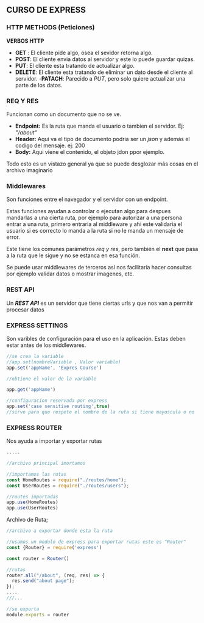 ## CURSO DE EXPRESS

### HTTP METHODS (Peticiones)
**VERBOS HTTP**
- **GET** : El cliente pide algo, osea el sevidor retorna algo.
- **POST**: El cliente envia datos al servidor y este lo puede guardar quizas.
- **PUT**: El cliente esta tratando de actualizar algo.
- **DELETE**: El cliente esta tratando de eliminar un dato desde el cliente al servidor.
-**PATACH**: Parecido a *PUT*, pero solo quiere actualizar una parte de los datos.

### REQ Y RES
Funcionan como un documento que no se ve.
- **Endpoint:** Es la ruta que manda el usuario o tambien el servidor. Ej: *"/about"*
- **Header:** Aqui va el tipo de documento podria ser un *json* y además el codigo del mensaje. ej: 200
- **Body:** Aqui viene el contenido, el objeto jdon ppor ejemplo.

Todo esto es un vistazo general ya que se puede desglozar más cosas en el archivo imaginario

### Middlewares

Son funciones entre el navegador y el servidor con un endpoint.

Estas funciones ayudan a controlar o ejecutan algo para despues mandarlas a una cierta ruta, por ejemplo para autorizar a una persona entrar a una ruta, primero entraria al middleware y ahi este validaria el usuario si es correcto lo manda a la ruta si no le manda un mensaje de error.

Este tiene los comunes parámetros *req y res*, pero también el **next** que pasa a la ruta que le sigue y no se estanca en esa función.

Se puede usar middlewares de terceros así nos facilitaría hacer consultas por ejemplo validar datos o mostrar imagenes, etc.

### REST API

Un **_REST API_** es un servidor que tiene ciertas urls y que nos van a permitir procesar datos

### EXPRESS SETTINGS

Son varibles de configuración para el uso en la aplicación. Estas deben estar antes de los middlewares.

```javascript
//se crea la variable
//app.set(nombreVariable , Valor variable)
app.set('appName', 'Expres Course')

//obtiene el valor de la variable

app.get('appName')

//configuracion reservada por express
app.set('case sensitive routing',true)
//sirve para que respete el nombre de la ruta si tiene mayuscula o no 
```

### EXPRESS ROUTER

Nos ayuda a importar y exportar rutas

```javascript
.....

//archivo principal imortamos

//importamos las rutas
const HomeRoutes = require("./routes/home");
const UserRoutes = require("./routes/users");

//routes importadas
app.use(HomeRoutes)
app.use(UserRoutes)
```
Archivo de Ruta;
```javascript
//archivo a exportar donde esta la ruta

//usamos un modulo de express para exportar rutas este es "Router"
const {Router} = require('express')

const router = Router()

//rutas
router.all("/about", (req, res) => {
  res.send("about page");
});
....
///...

//se exporta
module.exports = router
```